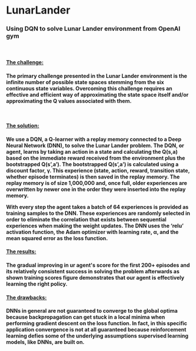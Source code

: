 <h1> <strong> LunarLander </strong> </h1>
<h3> Using DQN to solve Lunar Lander environment from OpenAI gym </h3>
<br>
<h4> <u>The challenge:</u><h4>
<p> The primary challenge presented in the Lunar Lander environment is the infinite number of possible state spaces stemming from the six continuous state variables. Overcoming this challenge requires an effective and efficient way of approximating the state space itself and/or approximating the Q values associated with them. <p>
<br>

<h4> <u>The solution:</u><h4>
<p>We use a DQN, a Q-learner with a replay memory connected to a Deep Neural Network (DNN), to solve the Lunar Lander problem. The DQN, or agent, learns by taking an action in a state and calculating the Q(s,a) based on the immediate reward received from the environment plus the bootstrapped Q(s’,a’). The bootstrapped Q(s’,a’) is calculated using a discount factor, γ. This experience (state, action, reward, transition state, whether episode terminates) is then saved in the replay memory. The replay memory is of size 1,000,000 and, once full, older experiences are overwritten by newer one in the order they were inserted into the replay memory.
  
With every step the agent takes a batch of 64 experiences is provided as training samples to the DNN. These experiences are randomly selected in order to eliminate the correlation that exists between sequential experiences when making the weight updates. The DNN uses the ‘relu’ activation function, the Adam optimizer with learning rate, α, and the mean squared error as the loss function. <p>
  
<h4> <u>The results:</u><h4>
<p> The gradual improving in ur agent's score for the first 200+ episodes and its relatively consistent success in solving the problem afterwards as shown training scores figure demonstrates that our agent is effectively learning the right policy. <p>
  
<h4> <u>The drawbacks:</u><h4>

<p> DNNs in general are not guaranteed to converge to the global optima because backpropagation can get stuck in a local minima when performing gradient descent on the loss function. In fact, in this specific application convergence is not at all guaranteed because reinforcement learning defies some of the underlying assumptions supervised learning models, like DNNs, are built on. <p>
